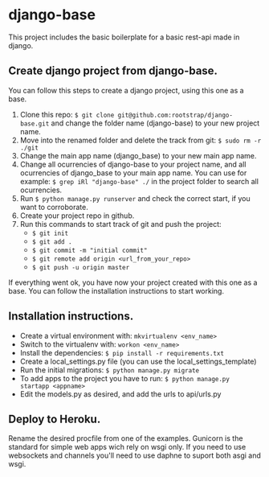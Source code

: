 # django-base

This project includes the basic boilerplate for a basic rest-api made in django.

## Create django project from django-base.
You can follow this steps to create a django project, using this one as a base.

1. Clone this repo: `$ git clone git@github.com:rootstrap/django-base.git` and change the folder name (django-base) to your new project name.
2. Move into the renamed folder and delete the track from git: `$ sudo rm -r ./git`
3. Change the main app name (django_base) to your new main app name.
4. Change all ocurrencies of django-base to your project name, and all ocurrencies of django_base to your main app name. You can use for example: `$ grep iRl "django-base" ./` in the project folder to search all ocurrencies.
5. Run `$ python manage.py runserver` and check the correct start, if you want to corroborate.
6. Create your project repo in github.
7. Run this commands to start track of git and push the project:
    * `$ git init`
    * `$ git add .`
    * `$ git commit -m "initial commit"`
    * `$ git remote add origin <url_from_your_repo>`
    * `$ git push -u origin master`

If everything went ok, you have now your project created with this one as a base.
You can follow the installation instructions to start working.

## Installation instructions.
- Create a virtual environment with: `mkvirtualenv <env_name>`
- Switch to the virtualenv with: `workon <env_name>`
- Install the dependencies: `$ pip install -r requirements.txt`
- Create a local_settings.py file (you can use the local_settings_template)
- Run the initial migrations: `$ python manage.py migrate`
- To add apps to the project you have to run: `$ python manage.py startapp <appname>`
- Edit the models.py as desired, and add the urls to api/urls.py

## Deploy to Heroku.
Rename the desired procfile from one of the examples.
Gunicorn is the standard for simple web apps wich rely on wsgi only.
If you need to use websockets and channels you'll need to use daphne to suport both asgi and wsgi.
